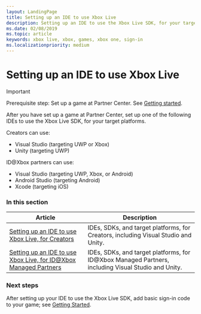 ```yaml
---
layout: LandingPage
title: Setting up an IDE to use Xbox Live
description: Setting up an IDE to use the Xbox Live SDK, for your target platforms.
ms.date: 02/08/2019
ms.topic: article
keywords: xbox live, xbox, games, xbox one, sign-in
ms.localizationpriority: medium
---
```

# Setting up an IDE to use Xbox Live

   > [!IMPORTANT]
   > Prerequisite step: Set up a game at Partner Center. See [Getting started](../index.md).

After you have set up a game at Partner Center, set up one of the following IDEs to use the Xbox Live SDK, for your target platforms.

Creators can use:
*  Visual Studio (targeting UWP or Xbox)
*  Unity (targeting UWP)

ID@Xbox partners can use:
*  Visual Studio (targeting UWP, Xbox, or Android)
*  Android Studio (targeting Android)
*  Xcode (targeting iOS)


### In this section

| Article | Description |
|---------|-------------|
| [Setting up an IDE to use Xbox Live, for Creators](../../get-started-with-creators/creators-program.md) | IDEs, SDKs, and target platforms, for Creators, including Visual Studio and Unity. |
| [Setting up an IDE to use Xbox Live, for ID@Xbox Managed Partners](../../get-started-with-partner/managed-partners-and-id-xbox-developers.md) | IDEs, SDKs, and target platforms, for ID@Xbox Managed Partners, including Visual Studio and Unity. |


### Next steps

After setting up your IDE to use the Xbox Live SDK, add basic sign-in code to your game; see [Getting Started](../index.md).
